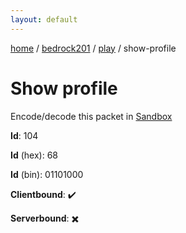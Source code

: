 ```yaml
---
layout: default
---
```


[home](/)  /  [bedrock201](/protocol/bedrock201)  /  [play](/protocol/bedrock201/play)  /  show-profile

# Show profile

Encode/decode this packet in [Sandbox](../../../sandbox/bedrock201#play.show_profile)

**Id**: 104

**Id** (hex): 68

**Id** (bin): 01101000

**Clientbound**: ✔️

**Serverbound**: ✖️
